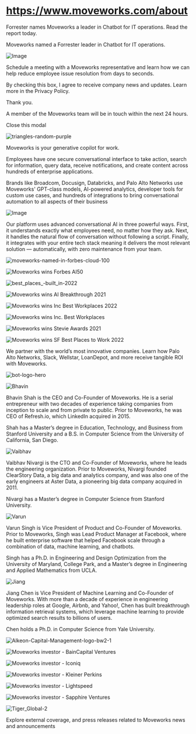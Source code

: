 # https://www.moveworks.com/about

Forrester names Moveworks a leader in Chatbot for IT operations. Read the report today.

Moveworks named a Forrester leader in Chatbot for IT operations. 

![Image](https://www.moveworks.com/hubfs/img/site/qr-demo.png)

Schedule a meeting with a Moveworks representative and learn how we can help reduce employee issue resolution from days to seconds.

By checking this box, I agree to receive company news and updates. Learn more in the Privacy Policy.

Thank you.

A member of the Moveworks team will be in touch within the next 24 hours.



  Close this modal
  


![triangles-random-purple](https://www.moveworks.com/hubfs/img/site/backgrounds/triangles-random-purple.svg)

Moveworks is your generative copilot for work.

Employees have one secure conversational interface to take action, search for information, query data, receive notifications, and create content across hundreds of enterprise applications.

Brands like Broadcom, Docusign, Databricks, and Palo Alto Networks use Moveworks' GPT-class models, AI-powered analytics, developer tools for custom use cases, and hundreds of integrations to bring conversational automation to all aspects of their business

![Image](https://www.moveworks.com/hubfs/img/site/platform.png)

Our platform uses advanced conversational AI in three powerful ways. First, it understands exactly what employees need, no matter how they ask. Next, it handles the natural flow of conversation without following a script. Finally, it integrates with your entire tech stack meaning it delivers the most relevant solution — automatically, with zero maintenance from your team.

![moveworks-named-in-forbes-cloud-100](https://www.moveworks.com/hubfs/moveworks-named-in-forbes-cloud-100.jpg?noresize)

![Moveworks wins Forbes AI50](https://www.moveworks.com/hubfs/img/site/logos/awards/forbes%20AI50.png?noresize)

![best_places_-built_in-2022](https://www.moveworks.com/hubfs/img/site/logos/awards/best_places_-built_in-2022.png?noresize)

![Moveworks wins AI Breakthrough 2021](https://www.moveworks.com/hubfs/img/site/logos/awards/AI_breakthrough_2021.png?noresize)

![Moveworks wins Inc Best Workplaces 2022](https://www.moveworks.com/hubfs/Mediavine_Inc_Best_Workplaces_2022-transparent-1.jpg?noresize)

![Moveworks wins Inc. Best Workplaces](https://www.moveworks.com/hubfs/img/site/logos/awards/best_places-inc.png?noresize)

![Moveworks wins Stevie Awards 2021](https://www.moveworks.com/hubfs/img/site/logos/awards/stevie_awards_2021.png?noresize)

![Moveworks wins SF Best Places to Work 2022](https://www.moveworks.com/hubfs/img/site/logos/awards/best_place-SFBT-22.png?noresize)

We partner with the world’s most innovative companies. Learn how Palo Alto Networks, Slack, Wellstar, LoanDepot, and more receive tangible ROI with Moveworks.

![bot-logo-hero](https://www.moveworks.com/hubfs/img/site/home-page/headers/bot-logo-hero.jpg)

![Bhavin](https://www.moveworks.com/hs-fs/hubfs/Bhavin.jpg?width=500&height=500&name=Bhavin.jpg)

Bhavin Shah is the CEO and Co-Founder of Moveworks. He is a serial entrepreneur with two decades of experience taking companies from inception to scale and from private to public. Prior to Moveworks, he was CEO of Refresh.io, which LinkedIn acquired in 2015.

Shah has a Master’s degree in Education, Technology, and Business from Stanford University and a B.S. in Computer Science from the University of California, San Diego.

![Vaibhav](https://www.moveworks.com/hs-fs/hubfs/Vaibhav.jpg?width=500&height=500&name=Vaibhav.jpg)

Vaibhav Nivargi is the CTO and Co-Founder of Moveworks, where he leads the engineering organization. Prior to Moveworks, Nivargi founded ClearStory Data, a big data and analytics company, and was also one of the early engineers at Aster Data, a pioneering big data company acquired in 2011. 

Nivargi has a Master’s degree in Computer Science from Stanford University.

![Varun](https://www.moveworks.com/hs-fs/hubfs/Varun.jpg?width=500&height=500&name=Varun.jpg)

Varun Singh is Vice President of Product and Co-Founder of Moveworks. Prior to Moveworks, Singh was Lead Product Manager at Facebook, where he built enterprise software that helped Facebook scale through a combination of data, machine learning, and chatbots.

Singh has a Ph.D. in Engineering and Design Optimization from the University of Maryland, College Park, and a Master’s degree in Engineering and Applied Mathematics from UCLA.

![Jiang](https://www.moveworks.com/hubfs/Jiang-1.jpg)

Jiang Chen is Vice President of Machine Learning and Co-Founder of Moveworks. With more than a decade of experience in engineering leadership roles at Google, Airbnb, and Yahoo!, Chen has built breakthrough information retrieval systems, which leverage machine learning to provide optimized search results to billions of users. 

Chen holds a Ph.D. in Computer Science from Yale University.

![Alkeon-Capital-Management-logo-bw2-1](https://www.moveworks.com/hubfs/Alkeon-Capital-Management-logo-bw2-1.png?noresize)

![Moveworks investor - BainCapital Ventures](https://www.moveworks.com/hubfs/BainCapital_Ventures_H_k.png?noresize)

![Moveworks investor - Iconiq](https://www.moveworks.com/hubfs/img/investors/iconiq-logo.png?noresize)

![Moveworks investor - Kleiner Perkins](https://www.moveworks.com/hubfs/img/investors/Kleiner_Perkins_logo_black.svg?noresize)

![Moveworks investor - Lightspeed](https://www.moveworks.com/hubfs/img/investors/lightspeed.png?noresize)

![Moveworks investor - Sapphire Ventures](https://www.moveworks.com/hubfs/img/investors/Sapphire-Ventures-Logo-Grayscale-Positive%20copy.png?noresize)

![Tiger_Global-2](https://www.moveworks.com/hubfs/Tiger_Global-2.png?noresize)

Explore external coverage, and press releases related to Moveworks news and announcements

